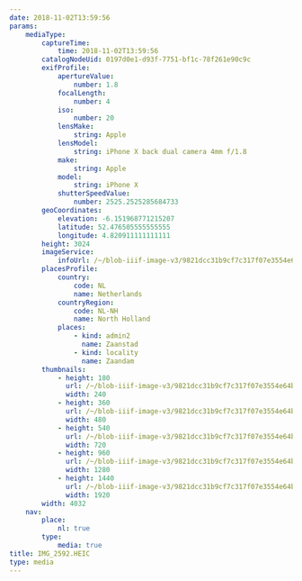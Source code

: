 ```yaml
---
date: 2018-11-02T13:59:56
params:
    mediaType:
        captureTime:
            time: 2018-11-02T13:59:56
        catalogNodeUid: 0197d0e1-d93f-7751-bf1c-78f261e90c9c
        exifProfile:
            apertureValue:
                number: 1.8
            focalLength:
                number: 4
            iso:
                number: 20
            lensMake:
                string: Apple
            lensModel:
                string: iPhone X back dual camera 4mm f/1.8
            make:
                string: Apple
            model:
                string: iPhone X
            shutterSpeedValue:
                number: 2525.2525285684733
        geoCoordinates:
            elevation: -6.151968771215207
            latitude: 52.476505555555555
            longitude: 4.820911111111111
        height: 3024
        imageService:
            infoUrl: /~/blob-iiif-image-v3/9821dcc31b9cf7c317f07e3554e64bbd14529da85ce4afbf5874fd1bbe223f41/info.json
        placesProfile:
            country:
                code: NL
                name: Netherlands
            countryRegion:
                code: NL-NH
                name: North Holland
            places:
                - kind: admin2
                  name: Zaanstad
                - kind: locality
                  name: Zaandam
        thumbnails:
            - height: 180
              url: /~/blob-iiif-image-v3/9821dcc31b9cf7c317f07e3554e64bbd14529da85ce4afbf5874fd1bbe223f41/full/240%2C180/0/default.jpg
              width: 240
            - height: 360
              url: /~/blob-iiif-image-v3/9821dcc31b9cf7c317f07e3554e64bbd14529da85ce4afbf5874fd1bbe223f41/full/480%2C360/0/default.jpg
              width: 480
            - height: 540
              url: /~/blob-iiif-image-v3/9821dcc31b9cf7c317f07e3554e64bbd14529da85ce4afbf5874fd1bbe223f41/full/720%2C540/0/default.jpg
              width: 720
            - height: 960
              url: /~/blob-iiif-image-v3/9821dcc31b9cf7c317f07e3554e64bbd14529da85ce4afbf5874fd1bbe223f41/full/1280%2C960/0/default.jpg
              width: 1280
            - height: 1440
              url: /~/blob-iiif-image-v3/9821dcc31b9cf7c317f07e3554e64bbd14529da85ce4afbf5874fd1bbe223f41/full/1920%2C1440/0/default.jpg
              width: 1920
        width: 4032
    nav:
        place:
            nl: true
        type:
            media: true
title: IMG_2592.HEIC
type: media
---
```

